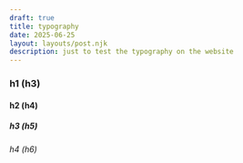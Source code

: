 ```yaml
---
draft: true
title: typography
date: 2025-06-25
layout: layouts/post.njk
description: just to test the typography on the website
---
```


### h1 (h3)
#### h2 (h4)
##### h3 (h5)
###### h4 (h6)

